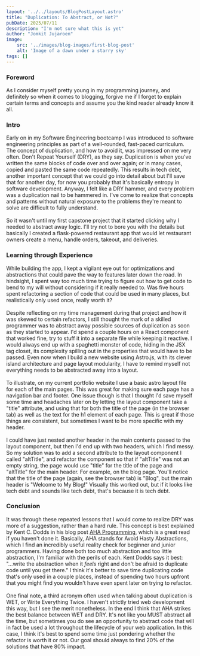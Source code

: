 ```yaml
---
layout: '../../layouts/BlogPostLayout.astro'
title: "Duplication: To Abstract, or Not?"
pubDate: 2025/07/11
description: "I'm not sure what this is yet"
author: "Jomkit Jujaroen"
image: 
    src: '../images/blog-images/first-blog-post'
    alt: 'Image of a dawn under a starry sky'
tags: []
---
```

### Foreword
As I consider myself pretty young in my programming journey, and definitely so when it comes to blogging, forgive me if I forget to explain certain terms and concepts and assume you the kind reader already know it all. 
### Intro
Early on in my Software Engineering bootcamp I was introduced to software engineering principles as part of a well-rounded, fast-paced curriculum. The concept of duplication, and how to avoid it, was impressed on me very often. Don't Repeat Yourself (DRY), as they say. Duplication is when you've written the same blocks of code over and over again; or in many cases, copied and pasted the same code repeatedly. This results in tech debt, another important concept that we could go into detail about but I'll save that for another day, for now you probably that it's basically entropy in software development. Anyway, I felt like a DRY hammer, and every problem was a duplication nail to be hammered in. I've come to realize that concepts and patterns without natural exposure to the problems they're meant to solve are difficult to fully understand.\
\
So it wasn't until my first capstone project that it started clicking why I needed to abstract away logic. I'll try not to bore you with the details but basically I created a flask-powered restaurant app that would let restaurant owners create a menu, handle orders, takeout, and deliveries. 

### Learning through Experience
While building the app, I kept a vigilant eye out for optimizations and abstractions that could pave the way to features later down the road. In hindsight, I spent way too much time trying to figure out how to get code to bend to my will without considering if it really needed to. Was five hours spent refactoring a section of code that could be used in many places, but realistically only used once, really worth it?\
\
Despite reflecting on my time management during that project and how it was skewed to certain refactors, I still thought the mark of a skilled programmer was to abstract away possible sources of duplication as soon as they started to appear. I'd spend a couple hours on a React component that worked fine, try to stuff it into a separate file while keeping it reactive. I would always end up with a spaghetti monster of code, hiding in the JSX tag closet, its complexity spilling out in the properties that would have to be passed. Even now when I build a new website using Astro.js, with its clever island architecture and page layout modularity, I have to remind myself not everything needs to be abstracted away into a layout.\
\
To illustrate, on my current portfolio website I use a basic astro layout file for each of the main pages. This was great for making sure each page has a navigation bar and footer. One issue though is that I thought I'd save myself some time and headaches later on by letting the layout component take a "title" attribute, and using that for both the title of the page (in the browser tab) as well as the text for the h1 element of each page. This is great if those things are consistent, but sometimes I want to be more specific with my header.\
\
I could have just nested another header in the main contents passed to the layout component, but then I'd end up with two headers, which I find messy. So my solution was to add a second attribute to the layout component I called "altTitle", and refactor the component so that if "altTitle" was not an empty string, the page would use "title" for the title of the page and "altTitle" for the main header. For example, on the blog page. You'll notice that the title of the page (again, see the browser tab) is "Blog", but the main header is "Welcome to My Blog!" Visually this worked out, but if it looks like tech debt and sounds like tech debt, that's because it is tech debt.

### Conclusion
It was through these repeated lessons that I would come to realize DRY was more of a suggestion, rather than a hard rule. This concept is best explained by Kent C. Dodds in his blog post [AHA Programming](https://kentcdodds.com/blog/aha-programming), which is a great read if you haven't done it. Basically, AHA stands for Avoid Hasty Abstractions, which I find an incredibly useful reality check for beginner and junior programmers. Having done both too much abstraction and too little abstraction, I'm familiar with the perils of each. Kent Dodds says it best: "...write the abstraction when it _feels_ right and don't be afraid to duplicate code until you get there." I think it's better to save time duplicating code that's only used in a couple places, instead of spending two hours upfront that you might find you wouldn't have even spent later on trying to refactor.\
\
One final note, a third acronym often used when talking about duplication is WET, or Write Everything Twice. I haven't strictly tried web development this way, but I see the merit nonetheless. In the end I think that AHA strikes the best balance between WET and DRY. It's not like you MUST abstract all the time, but sometimes you do see an opportunity to abstract code that will in fact be used a lot throughout the lifecycle of your web application. In this case, I think it's best to spend some time just pondering whether the refactor is worth it or not. Our goal should always to find 20% of the solutions that have 80% impact.